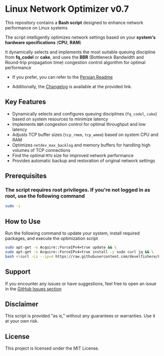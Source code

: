 # Linux Network Optimizer v0.7

This repository contains a **Bash script** designed to enhance network performance on Linux systems

The script intelligently optimizes network settings based on your **system's hardware specifications** (**CPU**, **RAM**)

It dynamically selects and implements the most suitable queuing discipline from **fq_codel** or **cake**, and uses the **BBR** (Bottleneck Bandwidth and Round-trip propagation time) congestion control algorithm for optimal performance

- If you prefer, you can refer to the [Persian Readme](./README_FA.md)

- Additionally, the [Changelog](./CHANGELOG.md) is available at the provided link.

## Key Features

- Dynamically selects and configures queuing disciplines (`fq_codel`, `cake`) based on system resources to minimize latency
- Implements `BBR` congestion control for optimal throughput and low latency
- Adjusts TCP buffer sizes (`tcp_rmem`, `tcp_wmem`) based on system CPU and RAM
- Optimizes `netdev_max_backlog` and memory buffers for handling high volumes of TCP connections
- Find the optimal `MTU` size for improved network performance
- Provides automatic backup and restoration of original network settings

## Prerequisites

### The script requires root privileges. If you're not logged in as root, use the following command

```bash
sudo -i
```

####

## How to Use

Run the following command to update your system, install required packages, and execute the optimization script

```bash
sudo apt-get -o Acquire::ForceIPv4=true update && \
sudo apt-get -o Acquire::ForceIPv4=true install -y sudo curl jq && \
bash <(curl -Ls --ipv4 https://raw.githubusercontent.com/develfishere/Linux_NetworkOptimizer/main/bbr.sh)
```

## Support

If you encounter any issues or have suggestions, feel free to open an issue in the [GitHub Issues section](https://github.com/develfishere/Linux_NetworkOptimizer/issues)

## Disclaimer

This script is provided "as is," without any guarantees or warranties. Use it at your own risk.

## License

This project is licensed under the MIT License.
